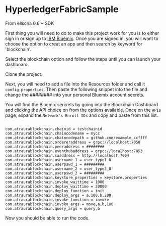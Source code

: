 
# HyperledgerFabricSample
From ellscha
0.6 ~ SDK 

First thing you will need to do to make this project work for you is to either sign in or sign up to [IBM Bluemix](https://console.ng.bluemix.net/). Once you are signed in, you will want to choose the option to creat an app and then search by keyword for 'blockchain'. 

Select the blockchain option and follow the steps until you can launch your dashboard. 

Clone the project.

Next, you will need to add a file into the Resources folder and call it `config.properties`. Then paste the following snippet into the file and change the ######## into your personal Bluemix account secrets.

You will find the Bluemix sercrets by going into the Blockchain Dashboard and clicking the API choice on from the options available. Once on the `APIs` page, expand the `Network's Enroll IDs` and copy and paste from this list.

```

com.atraurablockchain.chainid = testchainid
com.atraurablockchain.chaincodename = mycc
com.atraurablockchain.chaincodepath = github.com/example_ccffff
com.atraurablockchain.ordereraddress = grpc://localhost:7050
com.atraurablockchain.peeraddress = ########
com.atraurablockchain.eventhubaddress = grpc://localhost:7053
com.atraurablockchain.caaddress = http://localhost:7054
com.atraurablockchain.username_1 = user_type1_0
com.atraurablockchain.userpswd_1 = #########
com.atraurablockchain.username_2 = user_type2_0
com.atraurablockchain.userpswd_2 = #########
com.atraurablockchain.keystore_properties = keystore.properties
com.atraurablockchain.invoke_waittime = 1000
com.atraurablockchain.deploy_waittime = 20000
com.atraurablockchain.deploy_function = init
com.atraurablockchain.deploy_args = a,100,b,200
com.atraurablockchain.invoke_function = invoke
com.atraurablockchain.invoke_args = move,a,b,100
com.atraurablockchain.query_args = query,b
```

Now you should be able to run the code.

